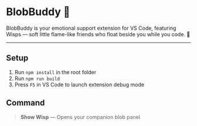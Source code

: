 # BlobBuddy 👻

BlobBuddy is your emotional support extension for VS Code, featuring Wisps — soft little flame-like friends who float beside you while you code. 🫶

---

## Setup
1. Run `npm install` in the root folder
2. Run `npm run build`
3. Press `F5` in VS Code to launch extension debug mode

## Command
> **Show Wisp** — Opens your companion blob panel